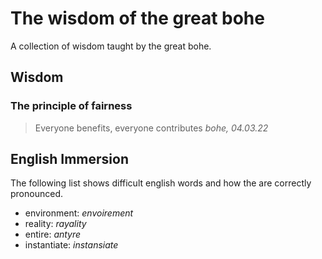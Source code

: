 # The wisdom of the great bohe

A collection of wisdom taught by the great bohe.

## Wisdom

### The principle of fairness
> Everyone benefits, everyone contributes _bohe, 04.03.22_ 

## English Immersion
The following list shows difficult english words and how the are correctly pronounced. 

- environment: _envoirement_
- reality: _rayality_
- entire: _antyre_ 
- instantiate: _instansiate_